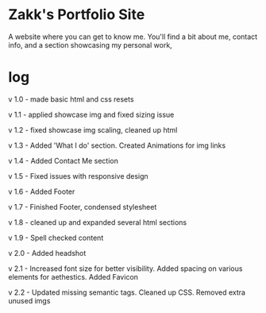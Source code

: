 
# Zakk's Portfolio Site

A website where you can get to know me. You'll find a bit about me, contact info, and a section showcasing my personal work,








# log
v 1.0 - made basic html and css resets

v 1.1 - applied showcase img and fixed sizing issue

v 1.2 - fixed showcase img scaling, cleaned up html

v 1.3 - Added 'What I do' section. Created Animations for img links

v 1.4 - Added Contact Me section

v 1.5 - Fixed issues with responsive design

v 1.6 - Added Footer

v 1.7 - Finished Footer, condensed stylesheet

v 1.8 - cleaned up and expanded several html sections

v 1.9 - Spell checked content

v 2.0 - Added headshot

v 2.1 - Increased font size for better visibility. Added spacing on various elements for aethestics. Added Favicon

v 2.2 - Updated missing semantic tags. Cleaned up CSS. Removed extra unused imgs

